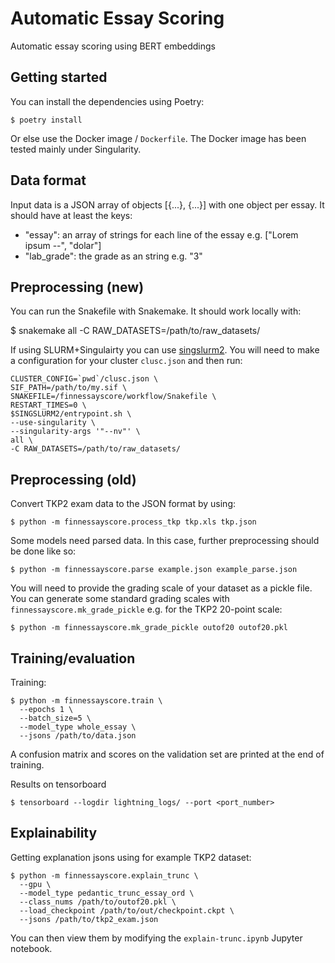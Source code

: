# Automatic Essay Scoring

Automatic essay scoring using BERT embeddings

## Getting started

You can install the dependencies using Poetry:

    $ poetry install

Or else use the Docker image / `Dockerfile`. The Docker image has been tested
mainly under Singularity.

## Data format

Input data is a JSON array of objects [{...}, {...}] with one object per essay.
It should have at least the keys:

 * "essay": an array of strings for each line of the essay e.g. ["Lorem ipsum --", "dolar"]
 * "lab_grade": the grade as an string e.g. "3"

## Preprocessing (new)

You can run the Snakefile with Snakemake. It should work locally with:

  $ snakemake all -C RAW_DATASETS=/path/to/raw_datasets/

If using SLURM+Singulairty you can use
[singslurm2](https://github.com/frankier/singslurm2). You will need to make
a configuration for your cluster `clusc.json` and then run:

```
CLUSTER_CONFIG=`pwd`/clusc.json \
SIF_PATH=/path/to/my.sif \
SNAKEFILE=/finnessayscore/workflow/Snakefile \
RESTART_TIMES=0 \
$SINGSLURM2/entrypoint.sh \
--use-singularity \
--singularity-args '"--nv"' \
all \
-C RAW_DATASETS=/path/to/raw_datasets/
```

## Preprocessing (old)

Convert TKP2 exam data to the JSON format by using:

    $ python -m finnessayscore.process_tkp tkp.xls tkp.json

Some models need parsed data. In this case, further preprocessing should be
done like so:

    $ python -m finnessayscore.parse example.json example_parse.json

You will need to provide the grading scale of your dataset as a pickle file.
You can generate some standard grading scales with
`finnessayscore.mk_grade_pickle` e.g. for the TKP2 20-point scale:

    $ python -m finnessayscore.mk_grade_pickle outof20 outof20.pkl

## Training/evaluation

Training:

    $ python -m finnessayscore.train \
      --epochs 1 \
      --batch_size=5 \
      --model_type whole_essay \
      --jsons /path/to/data.json

A confusion matrix and scores on the validation set are printed at the end of
training.

Results on tensorboard

    $ tensorboard --logdir lightning_logs/ --port <port_number>


## Explainability

Getting explanation jsons using for example TKP2 dataset:

    $ python -m finnessayscore.explain_trunc \
      --gpu \
      --model_type pedantic_trunc_essay_ord \
      --class_nums /path/to/outof20.pkl \
      --load_checkpoint /path/to/out/checkpoint.ckpt \
      --jsons /path/to/tkp2_exam.json

You can then view them by modifying the `explain-trunc.ipynb` Jupyter notebook.

